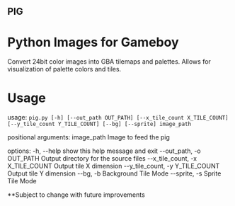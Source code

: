 ## PIG
# Python Images for Gameboy
Convert 24bit color images into GBA tilemaps and palettes.  Allows for visualization of palette colors and tiles.

# Usage
usage: `pig.py [-h] [--out_path OUT_PATH] [--x_tile_count X_TILE_COUNT] [--y_tile_count Y_TILE_COUNT] [--bg] [--sprite] image_path`

positional arguments:
  image_path            Image to feed the pig

options:
  -h, --help            show this help message and exit
  --out_path, -o OUT_PATH
                        Output directory for the source files
  --x_tile_count, -x X_TILE_COUNT
                        Output tile X dimension
  --y_tile_count, -y Y_TILE_COUNT
                        Output tile Y dimension
  --bg, -b              Background Tile Mode
  --sprite, -s          Sprite Tile Mode

**Subject to change with future improvements
